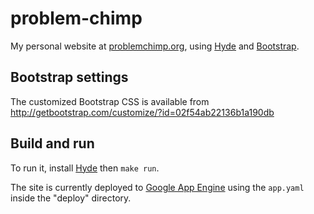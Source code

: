 # problem-chimp

My personal website at [problemchimp.org](http://problemchimp.org), using [Hyde](http://hyde.github.com/) and [Bootstrap](http://getbootstrap.com/).

## Bootstrap settings
The customized Bootstrap CSS is available from http://getbootstrap.com/customize/?id=02f54ab22136b1a190db


## Build and run
To run it, install [Hyde](http://hyde.github.com/) then `make run`.

The site is currently deployed to [Google App Engine](https://appengine.google.com/) using the ```app.yaml``` inside the "deploy" directory.
